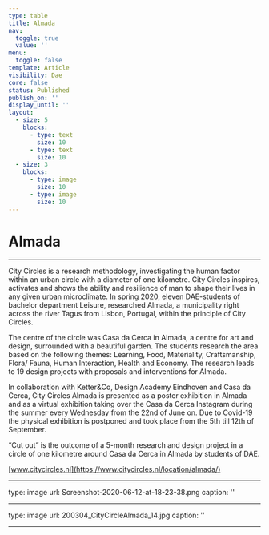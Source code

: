 ```yaml
---
type: table
title: Almada
nav:
  toggle: true
  value: ''
menu:
  toggle: false
template: Article
visibility: Dae
core: false
status: Published
publish_on: ''
display_until: ''
layout:
  - size: 5
    blocks:
      - type: text
        size: 10
      - type: text
        size: 10
  - size: 3
    blocks:
      - type: image
        size: 10
      - type: image
        size: 10
---
```


# Almada

---

City Circles is a research methodology, investigating the human factor within an urban circle with a diameter of one kilometre. City Circles inspires, activates and shows the ability and resilience of man to shape their lives in any given urban microclimate. In spring 2020, eleven DAE-students of bachelor department Leisure, researched Almada, a municipality right across the river Tagus from Lisbon, Portugal, within the principle of City Circles.  

The centre of the circle was Casa da Cerca in Almada, a centre for art and design, surrounded with a beautiful garden. The students research the area based on the following themes: Learning, Food, Materiality, Craftsmanship, Flora/ Fauna, Human Interaction, Health and Economy. The research leads to 19 design projects with proposals and interventions for Almada. 

In collaboration with Ketter&Co, Design Academy Eindhoven and Casa da Cerca, City Circles Almada is presented as a poster exhibition in Almada and as a virtual exhibition taking over the Casa da Cerca Instagram during the summer every Wednesday from the 22nd of June on. Due to Covid-19 the physical exhibition is postponed and took place from the 5th till 12th of September. 

“Cut out” is the outcome of a 5-month research and design project in a circle of one kilometre around Casa da Cerca in Almada by students of DAE. 

[www.citycircles.nl](https://www.citycircles.nl/location/almada/)

---

type: image
url: Screenshot-2020-06-12-at-18-23-38.png
caption: ''

---

type: image
url: 200304_CityCircleAlmada_14.jpg
caption: ''

---

